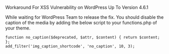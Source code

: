 Workaround For XSS Vulnerability on WordPress Up To Version 4.6.1

While waiting for WordPress Team to release the fix. You should disable the caption of the media by adding the below script to your functions.php of your theme.

```
function no_caption($deprecated, $attr, $content) { return $content; };
add_filter('img_caption_shortcode', 'no_caption', 10, 3);
```
